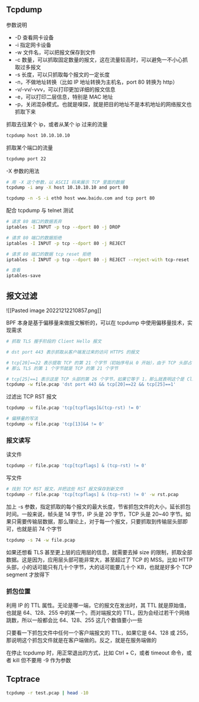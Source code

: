 ## Tcpdump

参数说明
- -D 查看网卡设备
- -i 指定网卡设备
- -w 文件名，可以把报文保存到文件
- -c 数量，可以抓取固定数量的报文，这在流量较高时，可以避免一不小心抓取过多报文
- -s 长度，可以只抓取每个报文的一定长度
- -n，不做地址转换（比如 IP 地址转换为主机名，port 80 转换为 http）
- -v/-vv/-vvv，可以打印更加详细的报文信息
- -e，可以打印二层信息，特别是 MAC 地址
- -p，关闭混杂模式。也就是嗅探，就是把目的地址不是本机地址的网络报文也抓取下来

抓取去往某个 ip，或者从某个 ip 过来的流量

```bash
tcpdump host 10.10.10.10
```

抓取某个端口的流量

```bash
tcpdump port 22
```

-X 参数的用法

```bash
# 用 -X 这个参数，以 ASCII 码来展示 TCP 里面的数据
tcpdump -i any -X host 10.10.10.10 and port 80

tcpdump -n -S -i eth0 host www.baidu.com and tcp port 80
```

配合 tcpdump 与 telnet 测试

```bash
# 请求 80 端口的数据丢弃
iptables -I INPUT -p tcp --dport 80 -j DROP

# 请求 80 端口的数据拒绝
iptables -I INPUT -p tcp --dport 80 -j REJECT

# 请求 80 端口的数据 tcp reset 拒绝
iptables -I INPUT -p tcp --dport 80 -j REJECT --reject-with tcp-reset

# 查看
iptables-save
```

## 报文过滤

![[Pasted image 20221212210857.png]]

BPF 本身是基于偏移量来做报文解析的，可以在 tcpdump 中使用偏移量技术，实现需求

```bash
# 抓取 TLS 握手阶段的 Client Hello 报文

# dst port 443 表示抓取从客户端发过来的访问 HTTPS 的报文

# tcp[20]==22 表示提取 TCP 的第 21 个字节（初始序号从 0 开始），由于 TCP 头部占 20 字节，TLS 又是 TCP 的载荷，
# 那么 TLS 的第 1 个字节就是 TCP 的第 21 个字节

# tcp[25]==1 表示这是 TCP 头部的第 26 个字节，如果它等于 1，那么就表明这个是 Client Hello 类型的 TLS 握手报文
tcpdump -w file.pcap 'dst port 443 && tcp[20]==22 && tcp[25]==1'
```

过滤出 TCP RST 报文

```bash
tcpdump -w file.pcap 'tcp[tcpflags]&(tcp-rst) != 0'

# 偏移量的写法
tcpdump -w file.pcap 'tcp[13]&4 != 0'
```

### 报文读写

读文件

```bash
tcpdump -r file.pcap 'tcp[tcpflags] & (tcp-rst) != 0'
```

写文件

```bash
# 找到 TCP RST 报文，并把这些 RST 报文保存到新文件
tcpdump -r file.pcap 'tcp[tcpflags] & (tcp-rst) != 0' -w rst.pcap
```

加上 -s 参数，指定抓取的每个报文的最大长度，节省抓包文件的大小，延长抓包时间。一般来说，帧头是 14 字节，IP 头是 20 字节，TCP 头是 20~40 字节。如果只需要传输层数据，那么理论上，对于每一个报文，只要抓取到传输层头部即可，也就是前 74 个字节

```bash
tcpdump -s 74 -w file.pcap
```

如果还想看 TLS 甚至更上层的应用层的信息，就需要去掉 size 的限制，抓取全部数据。这是因为，应用层头部可能非常大，甚至超过了 TCP 的 MSS。比如 HTTP 头部，小的话可能只有几十个字节，大的话可能要几十个 KB，也就是好多个 TCP segment 才放得下

### 抓包位置

利用 IP 的 TTL 属性。无论是哪一端，它的报文在发出时，其 TTL 就是原始值，也就是 64、128、255 中的某一个。而对端报文的 TTL，因为会经过若干个网络跳数，所以一般都会比 64、128、255 这几个数值要小一些

只要看一下抓包文件中任何一个客户端报文的 TTL，如果它是 64、128 或 255，那说明这个抓包文件就是在客户端做的。反之，就是在服务端做的

在停止 tcpdump 时，用正常退出的方式，比如 Ctrl + C，或者 timeout 命令，或者 kill 但不要用 -9 作为参数

## Tcptrace

```bash
tcpdump -r test.pcap | head -10
```